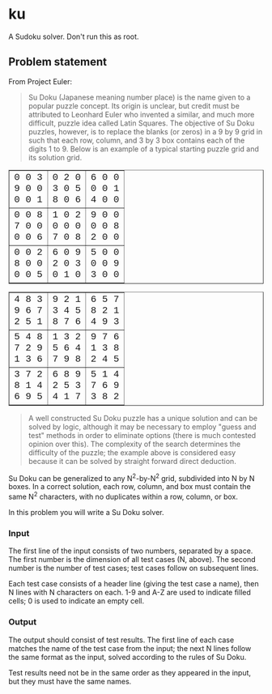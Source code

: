 # ku
A Sudoku solver. Don't run this as root.

## Problem statement
From Project Euler:

> Su Doku (Japanese meaning number place) is the name given to a popular puzzle
> concept. Its origin is unclear, but credit must be attributed to
> Leonhard Euler who invented a similar, and much more difficult, puzzle idea
> called Latin Squares. The objective of Su Doku puzzles, however, is to replace
> the blanks (or zeros) in a 9 by 9 grid in such that each row, column, and
> 3 by 3 box contains each of the digits 1 to 9. Below is an example of a
> typical starting puzzle grid and its solution grid.

<table cellpadding="5" cellspacing="0" border="1"><tbody><tr><td
style="font-family:'courier new';font-size:14pt;">0 0 3<br>9 0 0<br>0 0 1</td>
<td style="font-family:'courier new';font-size:14pt;">0 2 0<br>3 0 5<br>8 0
6</td>
<td style="font-family:'courier new';font-size:14pt;">6 0 0<br>0 0 1<br>4 0
0</td>
</tr><tr><td style="font-family:'courier new';font-size:14pt;">0 0 8<br>7 0
0<br>0 0 6</td>
<td style="font-family:'courier new';font-size:14pt;">1 0 2<br>0 0 0<br>7 0
8</td>
<td style="font-family:'courier new';font-size:14pt;">9 0 0<br>0 0 8<br>2 0
0</td>
</tr><tr><td style="font-family:'courier new';font-size:14pt;">0 0 2<br>8 0
0<br>0 0 5</td>
<td style="font-family:'courier new';font-size:14pt;">6 0 9<br>2 0 3<br>0 1
0</td>
<td style="font-family:'courier new';font-size:14pt;">5 0 0<br>0 0 9<br>3 0
0</td>
</tr></tbody></table>

<table cellpadding="5" cellspacing="0" border="1"><tbody><tr><td
style="font-family:'courier new';font-size:14pt;">4 8 3<br>9 6 7<br>2 5 1</td>
<td style="font-family:'courier new';font-size:14pt;">9 2 1<br>3 4 5<br>8 7
6</td>
<td style="font-family:'courier new';font-size:14pt;">6 5 7<br>8 2 1<br>4 9
3</td>
</tr><tr><td style="font-family:'courier new';font-size:14pt;">5 4 8<br>7 2
9<br>1 3 6</td>
<td style="font-family:'courier new';font-size:14pt;">1 3 2<br>5 6 4<br>7 9
8</td>
<td style="font-family:'courier new';font-size:14pt;">9 7 6<br>1 3 8<br>2 4
5</td>
</tr><tr><td style="font-family:'courier new';font-size:14pt;">3 7 2<br>8 1
4<br>6 9 5</td>
<td style="font-family:'courier new';font-size:14pt;">6 8 9<br>2 5 3<br>4 1
7</td>
<td style="font-family:'courier new';font-size:14pt;">5 1 4<br>7 6 9<br>3 8
2</td>
</tr></tbody></table>


> A well constructed Su Doku puzzle has a unique solution and can be solved by
> logic, although it may be necessary to employ "guess and test" methods in
> order to eliminate options (there is much contested opinion over this).
> The complexity of the search determines the difficulty of the puzzle;
> the example above is considered easy because it can be solved by straight
> forward direct deduction.

Su Doku can be generalized to any N<sup>2</sup>-by-N<sup>2</sup> grid,
subdivided into N by N boxes. In a correct solution, each row, column, and box
must contain the same N<sup>2</sup> characters, with no duplicates within a row,
column, or box.

In this problem you will write a Su Doku solver.

### Input
The first line of the input consists of two numbers, separated by a space.
The first number is the dimension of all test cases (N, above).
The second number is the number of test cases; test cases follow on subsequent
lines.

Each test case consists of a header line (giving the test case a name), then N
lines with N characters on each. 1-9 and A-Z are used to indicate filled cells;
0 is used to indicate an empty cell.

### Output
The output should consist of test results. The first line of each case matches
the name of the test case from the input; the next N lines follow the same
format as the input, solved according to the rules of Su Doku.

Test results need not be in the same order as they appeared in the input, but
they must have the same names.
